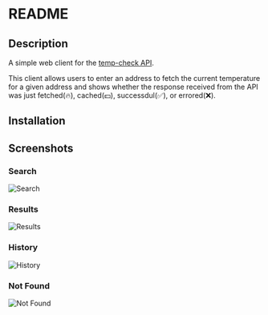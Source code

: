 # README

## Description

A simple web client for the [temp-check API](https://github.com/temp-check/api).

This client allows users to enter an address to fetch the current temperature for a given address and shows whether the response received from the API was just fetched(🔥), cached(💵), successdul(✅), or errored(❌).

## Installation



## Screenshots

### Search

![Search](https://raw.githubusercontent.com/temp-check/client/master/screenshots/1.png)

### Results

![Results](https://raw.githubusercontent.com/temp-check/client/master/screenshots/2.png)

### History

![History](https://raw.githubusercontent.com/temp-check/client/master/screenshots/3.png)

### Not Found

![Not Found](https://raw.githubusercontent.com/temp-check/client/master/screenshots/4.png)